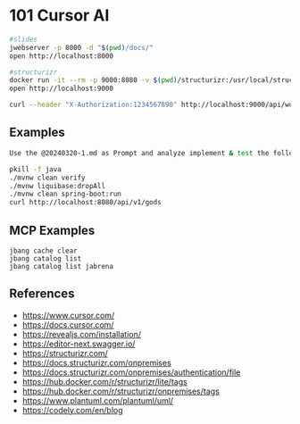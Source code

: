 # 101 Cursor AI

```bash
#slides
jwebserver -p 8000 -d "$(pwd)/docs/"
open http://localhost:8000

#structurizr
docker run -it --rm -p 9000:8080 -v $(pwd)/structurizr:/usr/local/structurizr structurizr/onpremises:2024.12.07
open http://localhost:9000

curl --header "X-Authorization:1234567890" http://localhost:9000/api/workspace

```

## Examples

```bash
Use the @20240320-1.md as Prompt and analyze implement & test the following images to understand the required development.

pkill -f java
./mvnw clean verify
./mvnw liquibase:dropAll
./mvnw clean spring-boot:run
curl http://localhost:8080/api/v1/gods
```

## MCP Examples

```
jbang cache clear
jbang catalog list
jbang catalog list jabrena
```

## References

- https://www.cursor.com/
- https://docs.cursor.com/
- https://revealjs.com/installation/
- https://editor-next.swagger.io/
- https://structurizr.com/
- https://docs.structurizr.com/onpremises
- https://docs.structurizr.com/onpremises/authentication/file
- https://hub.docker.com/r/structurizr/lite/tags
- https://hub.docker.com/r/structurizr/onpremises/tags
- https://www.plantuml.com/plantuml/uml/
- https://codely.com/en/blog
